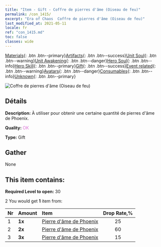 ```yaml
---
title: "Item - Gift - Coffre de pierres d'âme (Oiseau de feu)"
permalink: /con_1415/
excerpt: "Era of Chaos  Coffre de pierres d'âme (Oiseau de feu)"
last_modified_at: 2021-05-11
locale: fr
ref: "con_1415.md"
toc: false
classes: wide
---
```

 [Materials](/ItemsFR/){: .btn .btn--primary}[Artifacts](/ItemsFR/Artifacts/){: .btn .btn--success}[Unit Soul](/ItemsFR/UnitSoul/){: .btn .btn--warning}[Unit Awakening](/ItemsFR/UnitAwakening/){: .btn .btn--danger}[Hero Soul](/ItemsFR/HeroSoul/){: .btn .btn--info}[Hero Skill](/ItemsFR/HeroSkill/){: .btn .btn--primary}[Gift](/ItemsFR/Gift/){: .btn .btn--success}[Event related](/ItemsFR/Events/){: .btn .btn--warning}[Avatars](/ItemsFR/Avatars/){: .btn .btn--danger}[Consumables](/ItemsFR/Consumables/){: .btn .btn--info}[Unknown](/ItemsFR/Unknown/){: .btn .btn--primary}

 ![Coffre de pierres d'âme (Oiseau de feu)](/images/t/i_907028.png)

## Détails
 **Description:** À utiliser pour obtenir une certaine quantité de pierres d'âme de Phoenix.

 **Quality:** <span style="color: #DA70D6">OK</span>

 **Type:** Gift

## Gather

  None

## This item contains:

 **Required Level to open:** 30

 2 You would get **1** item  from:

  | Nr | Amount |     Item    | Drop Rate,% |
  |:---|:-------|:------------|:---------:|
  | 1 |  **1x** | [Pierre d'âme de Phoenix](/ItemsFR/unt_348/) | 25 | 
  | 2 |  **2x** | [Pierre d'âme de Phoenix](/ItemsFR/unt_348/) | 60 | 
  | 3 |  **3x** | [Pierre d'âme de Phoenix](/ItemsFR/unt_348/) | 15 | 
